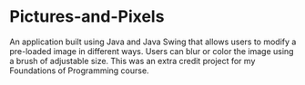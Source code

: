 # Pictures-and-Pixels
An application built using Java and Java Swing that allows users to modify a pre-loaded image in different ways. Users can blur or color the image using a brush of adjustable size. This was an extra credit project for my Foundations of Programming course. 
